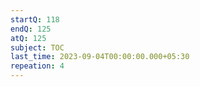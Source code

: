 ```yaml
---
startQ: 118
endQ: 125
atQ: 125
subject: TOC
last_time: 2023-09-04T00:00:00.000+05:30
repeation: 4
---
```


